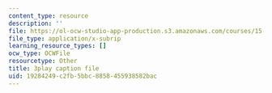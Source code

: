 ```yaml
---
content_type: resource
description: ''
file: https://ol-ocw-studio-app-production.s3.amazonaws.com/courses/15-s50-how-to-win-at-texas-holdem-poker-january-iap-2016/19284249c2fb5bbc8858455938582bac_KTzFk1s2ymE.vtt
file_type: application/x-subrip
learning_resource_types: []
ocw_type: OCWFile
resourcetype: Other
title: 3play caption file
uid: 19284249-c2fb-5bbc-8858-455938582bac
---
```


